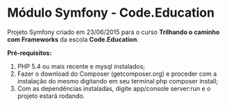 Módulo Symfony - Code.Education
======================================

Projeto Symfony criado em 23/06/2015 para o curso **Trilhando o caminho com Frameworks** da escola **Code.Education**.

**Pré-requisitos:**

1. PHP 5.4 ou mais recente e mysql instalados; 
2. Fazer o download do Composer (getcomposer.org) e proceder com a instalação do mesmo digitando em seu terminal php composer install;
3. Com as dependências instaladas, digite app/console server:run e o projeto estará rodando.


